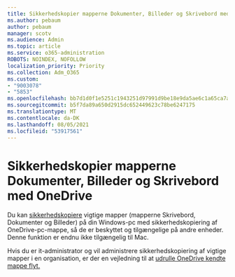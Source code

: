 ```yaml
---
title: Sikkerhedskopier mapperne Dokumenter, Billeder og Skrivebord med OneDrive
ms.author: pebaum
author: pebaum
manager: scotv
ms.audience: Admin
ms.topic: article
ms.service: o365-administration
ROBOTS: NOINDEX, NOFOLLOW
localization_priority: Priority
ms.collection: Adm_O365
ms.custom:
- "9003078"
- "5853"
ms.openlocfilehash: bb7d1d0f1e5251c1943251d97991d9be18e9da5ae6c1a65ca7aa5eb32ba7dece
ms.sourcegitcommit: b5f7da89a650d2915dc652449623c78be6247175
ms.translationtype: MT
ms.contentlocale: da-DK
ms.lasthandoff: 08/05/2021
ms.locfileid: "53917561"
---
```

# <a name="back-up-your-documents-pictures-and-desktop-folders-with-onedrive"></a>Sikkerhedskopier mapperne Dokumenter, Billeder og Skrivebord med OneDrive

Du kan [sikkerhedskopiere](https://support.office.com/article/d61a7930-a6fb-4b95-b28a-6552e77c3057) vigtige mapper (mapperne Skrivebord, Dokumenter og Billeder) på din Windows-pc med sikkerhedskopiering af OneDrive-pc-mappe, så de er beskyttet og tilgængelige på andre enheder. Denne funktion er endnu ikke tilgængelig til Mac.  

Hvis du er it-administrator og vil administrere sikkerhedskopiering af vigtige mapper i en organisation, er der en vejledning til at [udrulle OneDrive kendte mappe flyt.](https://docs.microsoft.com/onedrive/redirect-known-folders)
